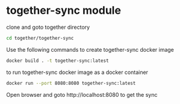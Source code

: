 # together-sync module

clone and goto together directory

```bash
cd together/together-sync
```

Use the following commands to create together-sync docker image
```bash
docker build . -t together-sync:latest
```

to run together-sync docker image as a docker container
```bash
docker run --port 8080:8080 together-sync:latest
```

Open browser and goto 
http://localhost:8080
to get the sync
